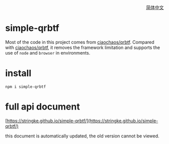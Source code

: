 <p align='right'>
  <a href='./README_CN.md' target='_blank' hreflang='zh-cn'>简体中文</a>
</p>

# simple-qrbtf
Most of the code in this project comes from [ciaochaos/qrbtf](https://github.com/ciaochaos/qrbtf). Compared with [ciaochaos/qrbtf](https://github.com/ciaochaos/qrbtf), it removes the framework limitation and supports the use of `node` and `browser` in environments.

# install
`npm i simple-qrbtf`

# full api document
[https://stringke.github.io/simple-qrbtf/](https://stringke.github.io/simple-qrbtf/)  

this document is automatically updated, the old version cannot be viewed.
